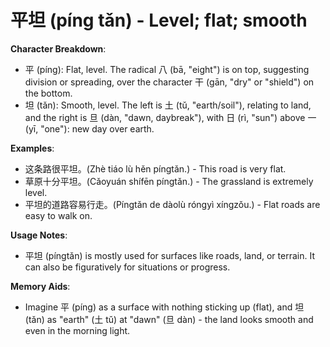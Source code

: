 # **平坦 (píng tǎn) - Level; flat; smooth**

**Character Breakdown**:  
- 平 (píng): Flat, level. The radical 八 (bā, "eight") is on top, suggesting division or spreading, over the character 干 (gān, "dry" or "shield") on the bottom.  
- 坦 (tǎn): Smooth, level. The left is 土 (tǔ, "earth/soil"), relating to land, and the right is 旦 (dàn, "dawn, daybreak"), with 日 (rì, "sun") above 一 (yī, "one"): new day over earth.

**Examples**:  
- 这条路很平坦。(Zhè tiáo lù hěn píngtǎn.) - This road is very flat.  
- 草原十分平坦。(Cǎoyuán shífēn píngtǎn.) - The grassland is extremely level.  
- 平坦的道路容易行走。(Píngtǎn de dàolù róngyì xíngzǒu.) - Flat roads are easy to walk on.

**Usage Notes**:  
- 平坦 (píngtǎn) is mostly used for surfaces like roads, land, or terrain. It can also be figuratively for situations or progress.

**Memory Aids**:  
- Imagine 平 (píng) as a surface with nothing sticking up (flat), and 坦 (tǎn) as "earth" (土 tǔ) at "dawn" (旦 dàn) - the land looks smooth and even in the morning light.